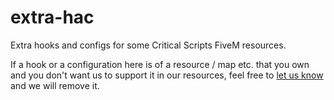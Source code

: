 # extra-hac
Extra hooks and configs for some Critical Scripts FiveM resources.

If a hook or a configuration here is of a resource / map etc. that you own and you don't want us to support it in our resources, feel free to [let us know](https://criticalscripts.shop/contact-us) and we will remove it.
